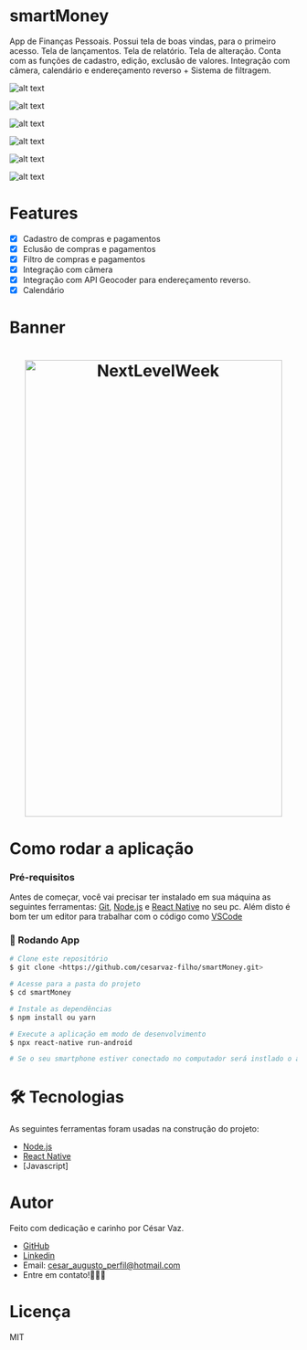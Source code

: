 # smartMoney

App de Finanças Pessoais.
Possui tela de boas vindas, para o primeiro acesso. Tela de lançamentos. Tela de relatório. Tela de alteração.
Conta com as funções de cadastro, edição, exclusão de valores. Integração com câmera, calendário e endereçamento reverso + Sistema de filtragem.


![alt text](https://github.com/cesarvaz-filho/smartMoney/blob/master/imagens%20do%20projeto/Screenshot_20200804-073621_smartMoney.jpg?raw=true)

![alt text](https://github.com/cesarvaz-filho/smartMoney/blob/master/imagens%20do%20projeto/Screenshot_20200804-075406_smartMoney.jpg?raw=true)

![alt text](https://github.com/cesarvaz-filho/smartMoney/blob/master/imagens%20do%20projeto/Screenshot_20200804-075413_smartMoney.jpg?raw=true)

![alt text](https://github.com/cesarvaz-filho/smartMoney/blob/master/imagens%20do%20projeto/Screenshot_20200804-075421_smartMoney.jpg?raw=true)

![alt text](https://github.com/cesarvaz-filho/smartMoney/blob/master/imagens%20do%20projeto/Screenshot_20200804-075431_smartMoney.jpg?raw=true)

![alt text](https://github.com/cesarvaz-filho/smartMoney/blob/master/imagens%20do%20projeto/Screenshot_20200804-075451_smartMoney.jpg?raw=true)

# Features

- [x] Cadastro de compras e pagamentos
- [x] Eclusão de compras e pagamentos
- [x] Filtro de compras e pagamentos
- [x] Integração com câmera
- [x] Integração com API Geocoder para endereçamento reverso.
- [x] Calendário

# Banner

<h1 align="center">
  <img alt="NextLevelWeek" title="#NextLevelWeek" src="./imagens%20do%20projeto/Screenshot_20200804-073621_smartMoney.jpg" width="450" height="800" />
</h1>

# Como rodar a aplicação

### Pré-requisitos

Antes de começar, você vai precisar ter instalado em sua máquina as seguintes ferramentas:
[Git](https://git-scm.com), [Node.js](https://nodejs.org/en/) e [React Native](https://reactnative.dev/) no seu pc. 
Além disto é bom ter um editor para trabalhar com o código como [VSCode](https://code.visualstudio.com/)

### 🎲 Rodando App

```bash
# Clone este repositório
$ git clone <https://github.com/cesarvaz-filho/smartMoney.git>

# Acesse para a pasta do projeto
$ cd smartMoney

# Instale as dependências
$ npm install ou yarn

# Execute a aplicação em modo de desenvolvimento
$ npx react-native run-android

# Se o seu smartphone estiver conectado no computador será instlado o app. Se tiver o emulador instalado no pc será aberto por ele.
```

# 🛠 Tecnologias

As seguintes ferramentas foram usadas na construção do projeto:

- [Node.js](https://nodejs.org/en/)
- [React Native](https://reactnative.dev/)
- [Javascript]

# Autor

Feito com dedicação e carinho por César Vaz.
- [GitHub](https://github.com/cesarvaz-filho)
- [Linkedin](https://www.linkedin.com/in/cesar-vaz-059667175/)
- Email: cesar_augusto_perfil@hotmail.com
- Entre em contato!👋🏽🚀

# Licença
MIT
